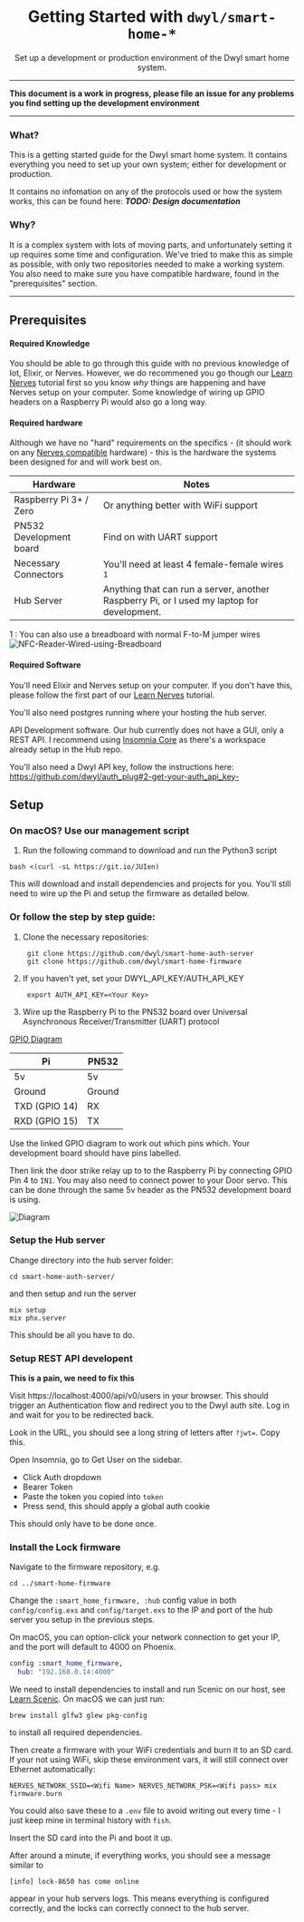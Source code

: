 <div align="center">

# Getting Started with `dwyl/smart-home-*`
Set up a development or production environment of the Dwyl smart home system.

____

</div>

**This document is a work in progress, 
please file an issue for any problems you find setting up the
development environment**

----

### What?
This is a getting started guide for the Dwyl smart home system.
It contains everything you need to set up your own system;
either for development or production.

It contains no infomation on any of the protocols used or how the system works,
this can be found here: ***TODO: Design documentation***

### Why?
It is a complex system with lots of moving parts, 
and unfortunately setting it up requires some time and configuration. 
We've tried to make this as simple as possible, with only
two repositories needed to make a working system. 
You also need to make sure you have compatible hardware, 
found in the "prerequisites" section.

----

## Prerequisites

#### Required Knowledge

You should be able to go through this guide with no previous knowledge of Iot,
Elixir, or Nerves. 
However, we do recommened you go though our [Learn Nerves](https://github.com/dwyl/learn-nerves)
tutorial first so you know *why* things are happening and have Nerves setup
on your computer.
Some knowledge of wiring up GPIO headers on a Raspberry Pi would also
go a long way.

#### Required hardware
Although we have no "hard" requirements on the specifics - 
(it should work on any [Nerves compatible](https://hexdocs.pm/nerves/targets.html)
hardware) - this is the hardware the systems been designed for and will work
best on.

| Hardware | Notes |
|----------|--------|
Raspberry Pi 3+ / Zero | Or anything better with WiFi support
PN532 Development board | Find on with UART support
Necessary Connectors | You'll need at least 4 female-female wires <sup>1</sup>
Hub Server | Anything that can run a server, another Raspberry Pi, or I used my laptop for development.

1 : You can also use a breadboard with normal F-to-M jumper wires
![NFC-Reader-Wired-using-Breadboard](https://i.imgur.com/g7JqsfO.png)


#### Required Software

You'll need Elixir and Nerves setup on your computer. 
If you don't have this, please follow the first part of our 
[Learn Nerves](https://github.com/dwyl/learn-nerves) tutorial.

You'll also need postgres running where your hosting the hub server.

API Development software. Our hub currently does not have a GUI,
only a REST API. 
I recommend using [Insomnia Core](https://insomnia.rest/) as there's a 
workspace already setup in the Hub repo.

You'll also need a Dwyl API key, follow the instructions here:
https://github.com/dwyl/auth_plug#2-get-your-auth_api_key-

## Setup

### On macOS? Use our management script

1. Run the following command to download and run the Python3 script

```
bash <(curl -sL https://git.io/JUIen)
```

This will download and install dependencies and projects for you. 
You'll still need to wire up the Pi and setup the firmware as detailed
below.

### Or follow the step by step guide: 

1. Clone the necessary repositories:

        git clone https://github.com/dwyl/smart-home-auth-server
        git clone https://github.com/dwyl/smart-home-firmware

2. If you haven't yet, set your DWYL_API_KEY/AUTH_API_KEY

        export AUTH_API_KEY=<Your Key> 

3. Wire up the Raspberry Pi to the PN532 board over Universal Asynchronous Receiver/Transmitter (UART) protocol

  [GPIO Diagram](https://pinout.xyz/pinout/uart)

  | Pi           | PN532 |
  |--------------|-------|
  5v             | 5v
  Ground         | Ground 
  TXD (GPIO 14)  | RX
  RXD (GPIO 15)  | TX

Use the linked GPIO diagram to work out which pins which. Your development
board should have pins labelled.

Then link the door strike relay up to to the Raspberry Pi by connecting GPIO Pin 4 to `IN1`. 
You may also need to connect power to your Door servo. This can be done through the same 5v header
as the PN532 development board is using.

![Diagram](https://user-images.githubusercontent.com/9089056/88680487-7577d880-d0e8-11ea-86ab-4ca5288f3f77.png)

### Setup the Hub server
Change directory into the hub server folder:
      
    cd smart-home-auth-server/

and then setup and run the server

    mix setup
    mix phx.server

This should be all you have to do.


### Setup REST API developent

**This is a pain, we need to fix this**

Visit https://localhost:4000/api/v0/users in your browser. 
This should trigger an Authentication flow and redirect you to the 
Dwyl auth site.
Log in and wait for you to be redirected back.

Look in the URL, you should see a long string of letters after `?jwt=`. 
Copy this.

Open Insomnia, go to Get User on the sidebar.
 - Click Auth dropdown
 - Bearer Token
 - Paste the token you copied into `token`
 - Press send, this should apply a global auth cookie

This should only have to be done once.

### Install the Lock firmware

Navigate to the firmware repository, e.g.

    cd ../smart-home-firmware

Change the `:smart_home_firmware, :hub` config value in both
`config/config.exs` and `config/target.exs` to the IP and port of
the hub server you setup in the previous steps.

On macOS, you can option-click your network connection to get your IP, and the
port will default to 4000 on Phoenix.

```elixir
config :smart_home_firmware,
  hub: "192.168.0.14:4000"
```

We need to install dependencies to install and run Scenic on our host, 
see [Learn Scenic](https://github.com/dwyl/learn-scenic). 
On macOS we can just run:

```
brew install glfw3 glew pkg-config
```

to install all required dependencies.

Then create a firmware with your WiFi credentials and burn it to an SD card. 
If your not using WiFi, skip these environment vars, 
it will still connect over Ethernet automatically:

```
NERVES_NETWORK_SSID=<Wifi Name> NERVES_NETWORK_PSK=<Wifi pass> mix firmware.burn
```

You could also save these to a `.env` file to avoid writing out every time - 
I just keep mine in terminal history with `fish`.

Insert the SD card into the Pi and boot it up.

After around a minute, if everything works, you should see a message similar to
```
[info] lock-8650 has come online
```

appear in your hub servers logs. This means everything is configured correctly,
and the locks can correctly connect to the hub server.
